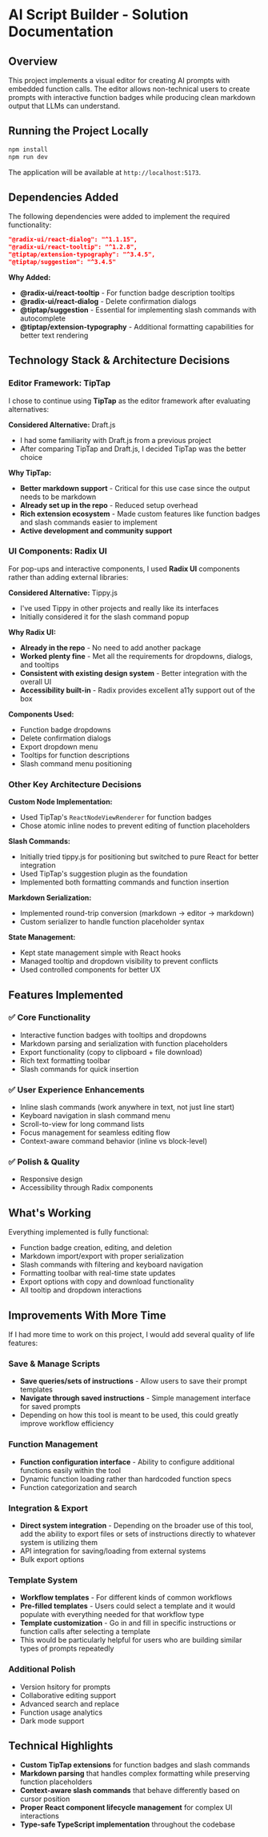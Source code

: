 # AI Script Builder - Solution Documentation

## Overview

This project implements a visual editor for creating AI prompts with embedded function calls. The editor allows non-technical users to create prompts with interactive function badges while producing clean markdown output that LLMs can understand.

## Running the Project Locally

```bash
npm install
npm run dev
```

The application will be available at `http://localhost:5173`.

## Dependencies Added

The following dependencies were added to implement the required functionality:

```json
"@radix-ui/react-dialog": "^1.1.15",
"@radix-ui/react-tooltip": "^1.2.8",
"@tiptap/extension-typography": "^3.4.5",
"@tiptap/suggestion": "^3.4.5"
```

**Why Added:**
- **@radix-ui/react-tooltip** - For function badge description tooltips
- **@radix-ui/react-dialog** - Delete confirmation dialogs
- **@tiptap/suggestion** - Essential for implementing slash commands with autocomplete
- **@tiptap/extension-typography** - Additional formatting capabilities for better text rendering

## Technology Stack & Architecture Decisions

### Editor Framework: TipTap

I chose to continue using **TipTap** as the editor framework after evaluating alternatives:

**Considered Alternative:** Draft.js
- I had some familiarity with Draft.js from a previous project
- After comparing TipTap and Draft.js, I decided TipTap was the better choice

**Why TipTap:**
- **Better markdown support** - Critical for this use case since the output needs to be markdown
- **Already set up in the repo** - Reduced setup overhead
- **Rich extension ecosystem** - Made custom features like function badges and slash commands easier to implement
- **Active development and community support**

### UI Components: Radix UI

For pop-ups and interactive components, I used **Radix UI** components rather than adding external libraries:

**Considered Alternative:** Tippy.js
- I've used Tippy in other projects and really like its interfaces
- Initially considered it for the slash command popup

**Why Radix UI:**
- **Already in the repo** - No need to add another package
- **Worked plenty fine** - Met all the requirements for dropdowns, dialogs, and tooltips
- **Consistent with existing design system** - Better integration with the overall UI
- **Accessibility built-in** - Radix provides excellent a11y support out of the box

**Components Used:**
- Function badge dropdowns
- Delete confirmation dialogs  
- Export dropdown menu
- Tooltips for function descriptions
- Slash command menu positioning

### Other Key Architecture Decisions

**Custom Node Implementation:**
- Used TipTap's `ReactNodeViewRenderer` for function badges
- Chose atomic inline nodes to prevent editing of function placeholders

**Slash Commands:**
- Initially tried tippy.js for positioning but switched to pure React for better integration
- Used TipTap's suggestion plugin as the foundation
- Implemented both formatting commands and function insertion

**Markdown Serialization:**
- Implemented round-trip conversion (markdown → editor → markdown)
- Custom serializer to handle function placeholder syntax

**State Management:**
- Kept state management simple with React hooks
- Managed tooltip and dropdown visibility to prevent conflicts
- Used controlled components for better UX

## Features Implemented

### ✅ Core Functionality
- Interactive function badges with tooltips and dropdowns
- Markdown parsing and serialization with function placeholders
- Export functionality (copy to clipboard + file download)
- Rich text formatting toolbar
- Slash commands for quick insertion

### ✅ User Experience Enhancements
- Inline slash commands (work anywhere in text, not just line start)
- Keyboard navigation in slash command menu
- Scroll-to-view for long command lists
- Focus management for seamless editing flow
- Context-aware command behavior (inline vs block-level)

### ✅ Polish & Quality
- Responsive design
- Accessibility through Radix components

## What's Working

Everything implemented is fully functional:
- Function badge creation, editing, and deletion
- Markdown import/export with proper serialization
- Slash commands with filtering and keyboard navigation
- Formatting toolbar with real-time state updates
- Export options with copy and download functionality
- All tooltip and dropdown interactions

## Improvements With More Time

If I had more time to work on this project, I would add several quality of life features:

### Save & Manage Scripts
- **Save queries/sets of instructions** - Allow users to save their prompt templates
- **Navigate through saved instructions** - Simple management interface for saved prompts
- Depending on how this tool is meant to be used, this could greatly improve workflow efficiency

### Function Management
- **Function configuration interface** - Ability to configure additional functions easily within the tool
- Dynamic function loading rather than hardcoded function specs
- Function categorization and search

### Integration & Export
- **Direct system integration** - Depending on the broader use of this tool, add the ability to export files or sets of instructions directly to whatever system is utilizing them
- API integration for saving/loading from external systems
- Bulk export options

### Template System
- **Workflow templates** - For different kinds of common workflows
- **Pre-filled templates** - Users could select a template and it would populate with everything needed for that workflow type
- **Template customization** - Go in and fill in specific instructions or function calls after selecting a template
- This would be particularly helpful for users who are building similar types of prompts repeatedly

### Additional Polish
- Version hsitory for prompts
- Collaborative editing support
- Advanced search and replace
- Function usage analytics
- Dark mode support

## Technical Highlights

- **Custom TipTap extensions** for function badges and slash commands
- **Markdown parsing** that handles complex formatting while preserving function placeholders
- **Context-aware slash commands** that behave differently based on cursor position
- **Proper React component lifecycle management** for complex UI interactions
- **Type-safe TypeScript implementation** throughout the codebase
